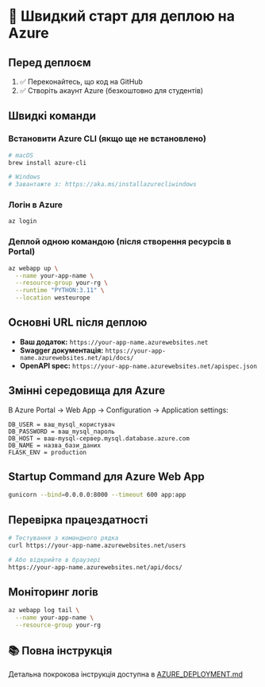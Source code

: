# 🚀 Швидкий старт для деплою на Azure

## Перед деплоєм
1. ✅ Переконайтесь, що код на GitHub
2. ✅ Створіть акаунт Azure (безкоштовно для студентів)

## Швидкі команди

### Встановити Azure CLI (якщо ще не встановлено)
```bash
# macOS
brew install azure-cli

# Windows
# Завантажте з: https://aka.ms/installazurecliwindows
```

### Логін в Azure
```bash
az login
```

### Деплой одною командою (після створення ресурсів в Portal)
```bash
az webapp up \
  --name your-app-name \
  --resource-group your-rg \
  --runtime "PYTHON:3.11" \
  --location westeurope
```

## Основні URL після деплою

- **Ваш додаток:** `https://your-app-name.azurewebsites.net`
- **Swagger документація:** `https://your-app-name.azurewebsites.net/api/docs/`
- **OpenAPI spec:** `https://your-app-name.azurewebsites.net/apispec.json`

## Змінні середовища для Azure

В Azure Portal → Web App → Configuration → Application settings:

```
DB_USER = ваш_mysql_користувач
DB_PASSWORD = ваш_mysql_пароль
DB_HOST = ваш-mysql-сервер.mysql.database.azure.com
DB_NAME = назва_бази_даних
FLASK_ENV = production
```

## Startup Command для Azure Web App

```bash
gunicorn --bind=0.0.0.0:8000 --timeout 600 app:app
```

## Перевірка працездатності

```bash
# Тестування з командного рядка
curl https://your-app-name.azurewebsites.net/users

# Або відкрийте в браузері
https://your-app-name.azurewebsites.net/api/docs/
```

## Моніторинг логів

```bash
az webapp log tail \
  --name your-app-name \
  --resource-group your-rg
```

## 📚 Повна інструкція

Детальна покрокова інструкція доступна в [AZURE_DEPLOYMENT.md](AZURE_DEPLOYMENT.md)

